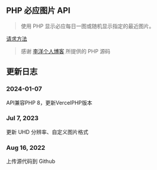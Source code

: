 ## PHP 必应图片 API

> 使用 PHP 显示必应每日一图或随机显示指定的最近图片。

[请求方法](use.md)

> 感谢 [李洋个人博客](https://www.talklee.com/) 所提供的 PHP 源码   



## 更新日志
### 2024-01-07

API兼容PHP 8，更新VercelPHP版本

### Jul 7, 2023

更新 UHD 分辨率、自定义图片格式

### Aug 16, 2022

上传源代码到 Github
